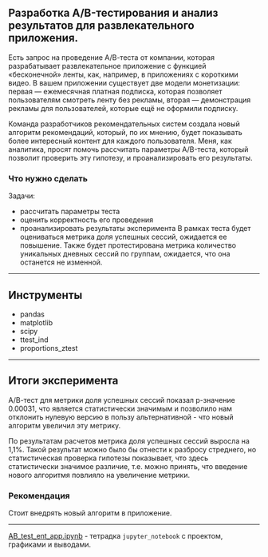## Разработка A/B-тестирования и анализ результатов для развлекательного приложения.

Есть запрос на проведение А/В-теста от компании, которая разрабатывает развлекательное приложение с функцией «бесконечной» ленты, 
как, например, в приложениях с короткими видео. В вашем приложении существует две модели монетизации: первая — ежемесячная платная подписка, 
которая позволяет пользователям смотреть ленту без рекламы, вторая — демонстрация рекламы для пользователей, которые ещё не оформили подписку.

Команда разработчиков рекомендательных систем создала новый алгоритм рекомендаций, который, по их мнению, 
будет показывать более интересный контент для каждого пользователя. Меня, как аналитика, 
просят помочь рассчитать параметры A/B-теста, который позволит проверить эту гипотезу, и проанализировать его результаты.

### Что нужно сделать
Задачи:
- рассчитать параметры теста
- оценить корректность его проведения
- проанализировать результаты эксперимента
В рамках теста будет оцениваться метрика доля успешных сессий, ожидается ее повышение.
Также будет протестирована метрика количество уникальных дневных сессий по группам, ожидается, что она останется не изменной.

---
## Инструменты
- pandas
- matplotlib
- scipy
- ttest_ind
- proportions_ztest

---
## Итоги эксперимента

А/В-тест для метрики доля успешных сессий показал p-значение 0.00031, что является статистически значимым 
и позволило нам отклонить нулевую версию в пользу альтернативной - что новый алгоритм увеличил эту метрику.

По результатам расчетов метрика доля успешных сессий выросла на 1,1%. Такой результат можно было бы отнести к разбросу стреднего, 
но статистическая проверка гипотезы показывает, что здесь статистически значимое различие, т.е. можно принять, 
что введение нового алгоритмя повлияло на увеличение метрики.

### Рекомендация

Стоит внедрять новый алгоритм в приложение.

---
[AB_test_ent_app.ipynb](https://github.com/Zaytsev-V/data-analytics-portfolio/blob/main/PRACTICUM/AB_test_entertainment_app/AB_test_ent_app.ipynb) - тетрадка `jupyter_notebook` с проектом, графиками и выводами.
